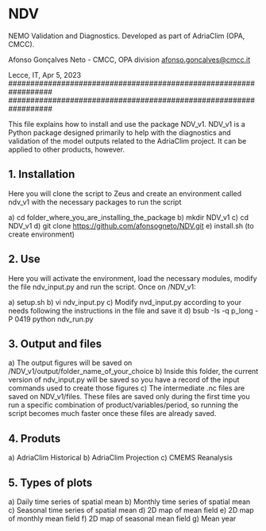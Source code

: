 # NDV
NEMO Validation and Diagnostics. Developed as part of AdriaClim (OPA, CMCC).

Afonso Gonçalves Neto - CMCC, OPA division
afonso.goncalves@cmcc.it

Lecce, IT, Apr 5, 2023
##################################################################
##################################################################

This file explains how to install and use the package NDV_v1. NDV_v1 is a Python package designed primarily to help with the diagnostics and validation of the model outputs related to the AdriaClim project. It can be applied to other products, however.

## 1. Installation

Here you will clone the script to Zeus and create an environment called ndv_v1 with the necessary packages to run the script

a) cd folder_where_you_are_installing_the_package
b) mkdir NDV_v1
c) cd NDV_v1 
d) git clone https://github.com/afonsogneto/NDV.git
e) install.sh (to create environment)

## 2. Use

Here you will activate the environment, load the necessary modules, modify the file ndv_input.py and run the script. Once on /NDV_v1:

a) setup.sh
b) vi ndv_input.py
c) Modify nvd_input.py according to your needs following the instructions in the file and save it
d) bsub -Is -q p_long -P 0419 python ndv_run.py 

## 3. Output and files

a) The output figures will be saved on /NDV_v1/output/folder_name_of_your_choice
b) Inside this folder, the current version of ndv_input.py will be saved so you have a record of the input commands used to create those figures
c) The intermediate .nc files are saved on NDV_v1/files. These files are saved only during the first time you run a specific combination of product/variables/period, so running the script becomes much faster once these files are already saved.

## 4. Produts

a) AdriaClim Historical
b) AdriaClim Projection
c) CMEMS Reanalysis

## 5. Types of plots

a) Daily time series of spatial mean
b) Monthly time series of spatial mean
c) Seasonal time series of spatial mean
d) 2D map of mean field
e) 2D map of monthly mean field
f) 2D map of seasonal mean field
g) Mean year

